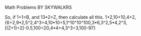 Math Problems
BY SKYWALKRS

So, if 1+1=B, and 13•2=Z, then calculate all this.
1+2,10+10,4+2,{6÷2,9•2,5^2,4^3÷4,10•10÷5,1^10^10^100,3•6,3^2,5•4,2^3,[(Z+1)÷2]-0.5,100÷20,4•4+4,3^3÷3,100-97}
